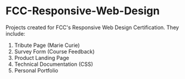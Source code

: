 # FCC-Responsive-Web-Design
Projects created for FCC's Responsive Web Design Certification. They include:

1. Tribute Page (Marie Curie)
2. Survey Form (Course Feedback)
3. Product Landing Page
4. Technical Documentation (CSS)
5. Personal Portfolio
